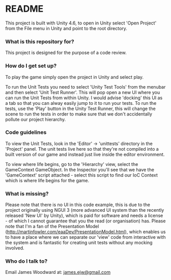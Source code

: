 # README #

This project is built with Unity 4.6, to open in Unity select 'Open Project' from the File menu in Unity and point to the root directory.

### What is this repository for? ###

This project is designed for the purpose of a code review.

### How do I get set up? ###

To play the game simply open the project in Unity and select play.

To run the Unit Tests you need to select 'Unity Test Tools' from the menubar and then select 'Unit Test Runner'. This will pop open a new UI where you can run the Unit Tests from within Unity. I would advise 'docking' this UI as a tab so that you can alway easily jump to it to run your tests. To run the tests, use the 'Play' button in the Unity Test Runner, this will change the scene to run the tests in order to make sure that we don't accidentally pollute our project hierarchy.

### Code guidelines ###

To view the Unit Tests, look in the 'Editor' -> 'unittests' directory in the 'Project' panel. The unit tests live here so that 
they're not compiled into a built version of our game and instead just live inside the editor environment.

To view where life begins, go to the 'Hierarchy' view, select the GameContext GameObject. In the Inspector you'll see that we have the 'GameContext' script attached - select this script to find our IoC Context which is where life begins for the game.

### What is missing? ###

Please note that there is no UI in this code example, this is due to the project originally using NGUI 3 (more advanced UI system than the recently released 'New UI' by Unity), which is paid for software and needs a license - of which I cannot guarantee that you the read (or organisation) has. Please note that I'm a fan of the Presentation Model (http://martinfowler.com/eaaDev/PresentationModel.html), which enables us to have a place where we can separate our 'view' code from interactive with the system and is fantastic for creating unit tests without any mocking involved.

### Who do I talk to? ###

Email James Woodward at: james.ejw@gmail.com